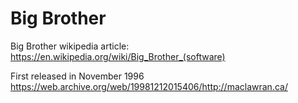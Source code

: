 # Big Brother

Big Brother wikipedia article: https://en.wikipedia.org/wiki/Big_Brother_(software)

First released in November 1996 https://web.archive.org/web/19981212015406/http://maclawran.ca/


